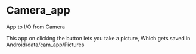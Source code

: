 # Camera_app
App to I/O from Camera

This app on clicking the button lets you take a picture,
Which gets saved in Android/data/cam_app/Pictures
